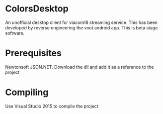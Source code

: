 # ColorsDesktop
An unofficial desktop client for viacom18 streaming service. This has been developed by reverse engineering the voot android app. This is beta stage software.

# Prerequisites
Newtonsoft JSON.NET. Download the dll and add it as a reference to the project

# Compiling
Use Visual Studio 2015 to compile the project
